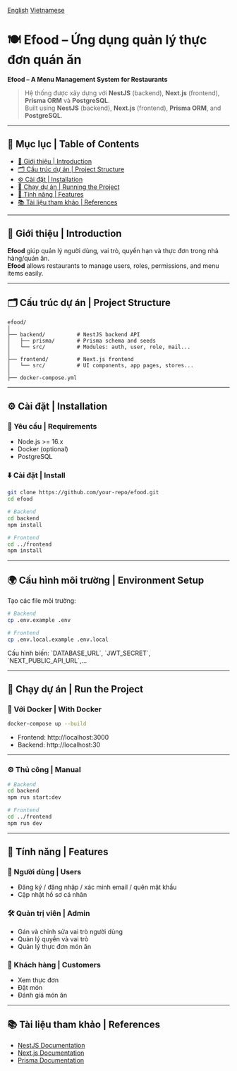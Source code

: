 [English](https://github.com/quypq147/efood-menu/blob/main/README.md)     [Vietnamese](https://github.com/quypq147/efood-menu/blob/main/README_vi.md)
# 🍽️ Efood – Ứng dụng quản lý thực đơn quán ăn  
**Efood – A Menu Management System for Restaurants**

> Hệ thống được xây dựng với **NestJS** (backend), **Next.js** (frontend), **Prisma ORM** và **PostgreSQL**.  
> Built using **NestJS** (backend), **Next.js** (frontend), **Prisma ORM**, and **PostgreSQL**.

---

## 📂 Mục lục | Table of Contents

- [🧾 Giới thiệu | Introduction](#-giới-thiệu--introduction)
- [🗂️ Cấu trúc dự án | Project Structure](#-cấu-trúc-dự-án--project-structure)
- [⚙️ Cài đặt | Installation](#️-cài-đặt--installation)
- [🚀 Chạy dự án | Running the Project](#-chạy-dự-án--running-the-project)
- [🧩 Tính năng | Features](#-tính-năng--features)
- [📚 Tài liệu tham khảo | References](#-tài-liệu-tham-khảo--references)

---

## 🧾 Giới thiệu | Introduction

**Efood** giúp quản lý người dùng, vai trò, quyền hạn và thực đơn trong nhà hàng/quán ăn.  
**Efood** allows restaurants to manage users, roles, permissions, and menu items easily.

---

## 🗂️ Cấu trúc dự án | Project Structure

```
efood/
│
├── backend/          # NestJS backend API
│   ├── prisma/       # Prisma schema and seeds
│   └── src/          # Modules: auth, user, role, mail...
│
├── frontend/         # Next.js frontend
│   └── src/          # UI components, app pages, stores...
│
├── docker-compose.yml
```

---

## ⚙️ Cài đặt | Installation

### 🔧 Yêu cầu | Requirements

- Node.js >= 16.x  
- Docker (optional)  
- PostgreSQL

### ⬇️ Cài đặt | Install

```bash
git clone https://github.com/your-repo/efood.git
cd efood
```

```bash
# Backend
cd backend
npm install

# Frontend
cd ../frontend
npm install
```

---

## 🌍 Cấu hình môi trường | Environment Setup

Tạo các file môi trường:

```bash
# Backend
cp .env.example .env

# Frontend
cp .env.local.example .env.local
```

Cấu hình biến: \`DATABASE_URL\`, \`JWT_SECRET\`, \`NEXT_PUBLIC_API_URL\`,...

---

## 🚀 Chạy dự án | Run the Project

### 🐳 Với Docker | With Docker

```bash
docker-compose up --build
```

- Frontend: http://localhost:3000  
- Backend: http://localhost:30

---

### ⚙️ Thủ công | Manual

```bash
# Backend
cd backend
npm run start:dev

# Frontend
cd ../frontend
npm run dev
```

---

## 🧩 Tính năng | Features

### 👥 Người dùng | Users

- Đăng ký / đăng nhập / xác minh email / quên mật khẩu  
- Cập nhật hồ sơ cá nhân

### 🛠️ Quản trị viên | Admin

- Gán và chỉnh sửa vai trò người dùng  
- Quản lý quyền và vai trò  
- Quản lý thực đơn món ăn

### 🍴 Khách hàng | Customers

- Xem thực đơn  
- Đặt món  
- Đánh giá món ăn

---

## 📚 Tài liệu tham khảo | References

- [NestJS Documentation](https://docs.nestjs.com)
- [Next.js Documentation](https://nextjs.org/docs)
- [Prisma Documentation](https://www.prisma.io/docs)
